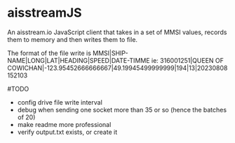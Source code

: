 # aisstreamJS
An aisstream.io JavaScript client that takes in a set of MMSI values, records them to memory and then writes them to file.

The format of the file write is
MMSI|SHIP-NAME|LONG|LAT|HEADING|SPEED|DATE-TIMME
ie:
316001251|QUEEN OF COWICHAN|-123.95452666666667|49.19945499999999|194|13|20230808152103

#TODO
- config drive file write interval
- debug when sending one socket more than 35 or so (hence the batches of 20)
- make readme more professional
- verify output.txt exists, or create it
